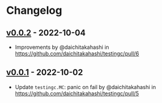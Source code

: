 # Changelog

## [v0.0.2](https://github.com/daichitakahashi/testingc/compare/v0.0.1...v0.0.2) - 2022-10-04
- Improvements by @daichitakahashi in https://github.com/daichitakahashi/testingc/pull/6

## [v0.0.1](https://github.com/daichitakahashi/testingc/commits/v0.0.1) - 2022-10-02
- Update `testingc.MC`: panic on fail by @daichitakahashi in https://github.com/daichitakahashi/testingc/pull/5
